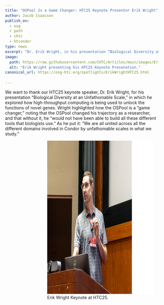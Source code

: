 ```yaml
---
title: "OSPool Is a Game Changer: HTC25 Keynote Presentor Erik Wright"
author: Jacob Isaacson
publish_on:
  - osg
  - path
  - chtc
  - htcondor
type: news
excerpt: "Dr. Erik Wright, in his presentation “Biological Diversity at an Unfathomable Scale” at HTC25, explored how high-throughput computing and the OSPool is being used to unlock the functions of novel genes."
image:
  path: https://raw.githubusercontent.com/CHTC/Articles/main/images/ErikWrightHTC25.png
  alt: "Erik Wright presenting his HTC25 Keynote Presenation."
canonical_url: https://osg-htc.org/spotlights/ErikWrightHTC25.html

---
```


We want to thank our HTC25 keynote speaker, Dr. Erik Wright, for his presentation “Biological Diversity at an Unfathomable Scale,” in which he explored how high-throughput computing is being used to unlock the functions of novel genes. Wright highlighted how the OSPool is a “game changer,” noting that the OSPool changed his trajectory as a researcher, and that without it, he “would not have been able to build all these different tools that biologists use.” As he put it: “We are all united across all the different domains involved in Condor by unfathomable scales in what we study.”

<figure style="float: right; margin: 0 1rem 0 1rem; width: 350px;">
 <img src='https://raw.githubusercontent.com/CHTC/Articles/main/images/ErikWrightHTC25.png' height="500" width="350" class="figure-img img-fluid rounded" alt="Wright presenting HTC25 Keynote">
 <figcaption>Erik Wright Keynote at HTC25.</figcaption>
</figure>

